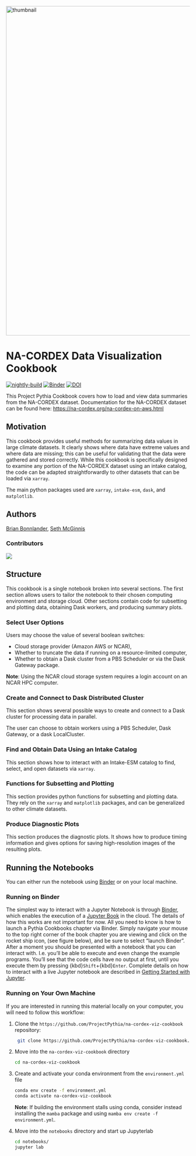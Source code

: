 <img src="thumbnail.png" alt="thumbnail" width="900"/>

# NA-CORDEX Data Visualization Cookbook

[![nightly-build](https://github.com/ProjectPythia/na-cordex-viz-cookbook/actions/workflows/nightly-build.yaml/badge.svg)](https://github.com/ProjectPythia/na-cordex-viz-cookbook/actions/workflows/nightly-build.yaml)
[![Binder](https://binder.projectpythia.org/badge_logo.svg)](http://binder.projectpythia.org/v2/gh/ProjectPythia/na-cordex-viz-cookbook/main?labpath=notebooks)
[![DOI](https://zenodo.org/badge/635958518.svg)](https://zenodo.org/badge/latestdoi/635958518)

This Project Pythia Cookbook covers how to load and view data summaries from the NA-CORDEX dataset. Documentation for the NA-CORDEX dataset can be found here: https://na-cordex.org/na-cordex-on-aws.html

## Motivation

This cookbook provides useful methods for summarizing data values in large climate datasets. It clearly shows where data have extreme values and where data are missing; this can be useful for validating that the data were gathered and stored correctly. While this cookbook is specifically designed to examine any portion of the NA-CORDEX dataset using an intake catalog, the code can be adapted straightforwardly to other datasets that can be loaded via `xarray`.

The main python packages used are `xarray`, `intake-esm`, `dask`, and `matplotlib`.

## Authors

[Brian Bonnlander](@bonnland), [Seth McGinnis](@sethmcg)

### Contributors

<a href="https://github.com/ProjectPythia/na-cordex-viz-cookbook/graphs/contributors">
  <img src="https://contrib.rocks/image?repo=ProjectPythia/na-cordex-viz-cookbook" />
</a>

## Structure

This cookbook is a single notebook broken into several sections. The first section allows users to tailor the notebook to their chosen computing environment and storage cloud. Other sections contain code for subsetting and plotting data, obtaining Dask workers, and producing summary plots.

### Select User Options

Users may choose the value of several boolean switches:

- Cloud storage provider (Amazon AWS or NCAR),
- Whether to truncate the data if running on a resource-limited computer,
- Whether to obtain a Dask cluster from a PBS Scheduler or via the Dask Gateway package.

**Note**: Using the NCAR cloud storage system requires a login account on an NCAR HPC computer.

### Create and Connect to Dask Distributed Cluster

This section shows several possible ways to create and connect to a Dask cluster for processing data in parallel.

The user can choose to obtain workers using a PBS Scheduler, Dask Gateway, or a dask LocalCluster.

### Find and Obtain Data Using an Intake Catalog

This section shows how to interact with an Intake-ESM catalog to find, select, and open datasets via `xarray`.

### Functions for Subsetting and Plotting

This section provides python functions for subsetting and plotting data. They rely on the `xarray` and `matplotlib` packages, and can be generalized to other climate datasets.

### Produce Diagnostic Plots

This section produces the diagnostic plots. It shows how to produce timing information and gives options for saving high-resolution images of the resulting plots.

## Running the Notebooks

You can either run the notebook using [Binder](https://binder.projectpythia.org/) or on your local machine.

### Running on Binder

The simplest way to interact with a Jupyter Notebook is through
[Binder](https://binder.projectpythia.org/), which enables the execution of a
[Jupyter Book](https://jupyterbook.org) in the cloud. The details of how this works are not
important for now. All you need to know is how to launch a Pythia
Cookbooks chapter via Binder. Simply navigate your mouse to
the top right corner of the book chapter you are viewing and click
on the rocket ship icon, (see figure below), and be sure to select
“launch Binder”. After a moment you should be presented with a
notebook that you can interact with. I.e. you’ll be able to execute
and even change the example programs. You’ll see that the code cells
have no output at first, until you execute them by pressing
{kbd}`Shift`\+{kbd}`Enter`. Complete details on how to interact with
a live Jupyter notebook are described in [Getting Started with
Jupyter](https://foundations.projectpythia.org/foundations/getting-started-jupyter.html).

### Running on Your Own Machine

If you are interested in running this material locally on your computer, you will need to follow this workflow:

1. Clone the `https://github.com/ProjectPythia/na-cordex-viz-cookbook` repository:

   ```bash
    git clone https://github.com/ProjectPythia/na-cordex-viz-cookbook.git
   ```

1. Move into the `na-cordex-viz-cookbook` directory
   ```bash
   cd na-cordex-viz-cookbook
   ```
1. Create and activate your conda environment from the `environment.yml` file

   ```bash
   conda env create -f environment.yml
   conda activate na-cordex-viz-cookbook
   ```

   **Note**: If building the environment stalls using conda, consider instead installing the `mamba` package and using `mamba env create -f environment.yml`.

1. Move into the `notebooks` directory and start up Jupyterlab
   ```bash
   cd notebooks/
   jupyter lab
   ```
